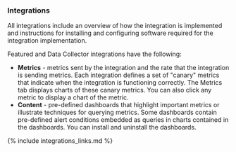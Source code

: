 ### Integrations

All integrations include an overview of how the integration is implemented and instructions for installing and configuring software required for the integration implementation.

Featured and Data Collector integrations have the following:

- **Metrics** - metrics sent by the integration and the rate that the integration is sending metrics. Each integration defines a set of "canary" metrics that indicate when the integration is functioning correctly. The Metrics tab displays charts of these canary metrics. You can also click any metric to display a chart of the metric. 
- **Content** - pre-defined dashboards that highlight important metrics or illustrate techniques for querying metrics. Some dashboards contain pre-defined alert conditions embedded as queries in charts contained in the dashboards. You can install and uninstall the dashboards.

{% include integrations_links.md %}

